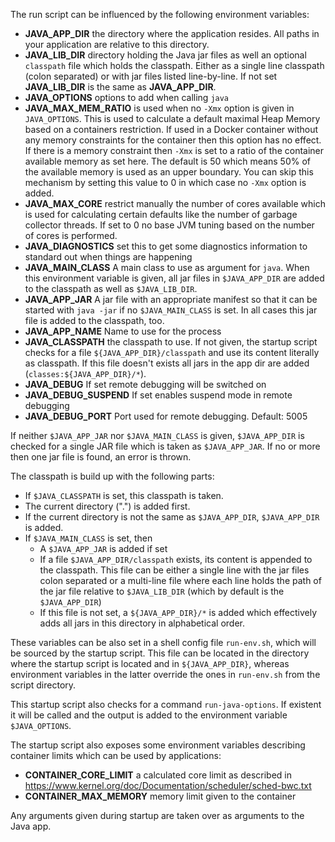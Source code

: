 The run script can be influenced by the following environment variables:

* **JAVA_APP_DIR** the directory where the application resides. All paths in your application are relative to this directory.
* **JAVA_LIB_DIR** directory holding the Java jar files as well an optional `classpath` file which holds the classpath. Either as a single line classpath (colon separated) or with jar files listed line-by-line. If not set **JAVA_LIB_DIR** is the same as **JAVA_APP_DIR**.
* **JAVA_OPTIONS** options to add when calling `java`
* **JAVA_MAX_MEM_RATIO** is used when no `-Xmx` option is given in `JAVA_OPTIONS`. This is used to calculate a default maximal Heap Memory based on a containers restriction. If used in a Docker container without any memory constraints for the container then this option has no effect. If there is a memory constraint then `-Xmx` is set to a ratio of the container available memory as set here. The default is 50 which means 50% of the available memory is used as an upper boundary. You can skip this mechanism by setting this value to 0 in which case no `-Xmx` option is added.
* **JAVA_MAX_CORE** restrict manually the number of cores available which is used for calculating certain defaults like the number of garbage collector threads. If set to 0 no base JVM tuning based on the number of cores is performed.
* **JAVA_DIAGNOSTICS** set this to get some diagnostics information to standard out when things are happening
* **JAVA_MAIN_CLASS** A main class to use as argument for `java`. When this environment variable is given, all jar files in `$JAVA_APP_DIR` are added to the classpath as well as `$JAVA_LIB_DIR`.
* **JAVA_APP_JAR** A jar file with an appropriate manifest so that it can be started with `java -jar` if no `$JAVA_MAIN_CLASS` is set. In all cases this jar file is added to the classpath, too.
* **JAVA_APP_NAME** Name to use for the process
* **JAVA_CLASSPATH** the classpath to use. If not given, the startup script checks for a file `${JAVA_APP_DIR}/classpath` and use its content literally as classpath. If this file doesn't exists all jars in the app dir are added (`classes:${JAVA_APP_DIR}/*`).
* **JAVA_DEBUG** If set remote debugging will be switched on
* **JAVA_DEBUG_SUSPEND** If set enables suspend mode in remote debugging
* **JAVA_DEBUG_PORT** Port used for remote debugging. Default: 5005

If neither `$JAVA_APP_JAR` nor `$JAVA_MAIN_CLASS` is given, `$JAVA_APP_DIR` is checked for a single JAR file which is taken as `$JAVA_APP_JAR`. If no or more then one jar file is found, an error is thrown.

The classpath is build up with the following parts:

* If `$JAVA_CLASSPATH` is set, this classpath is taken.
* The current directory (".") is added first.
* If the current directory is not the same as `$JAVA_APP_DIR`, `$JAVA_APP_DIR` is added.
* If `$JAVA_MAIN_CLASS` is set, then
  - A `$JAVA_APP_JAR` is added if set
  - If a file `$JAVA_APP_DIR/classpath` exists, its content is appended to the classpath. This file
    can be either a single line with the jar files colon separated or a multi-line file where each line
    holds the path of the jar file relative to `$JAVA_LIB_DIR` (which by default is the `$JAVA_APP_DIR`)
  - If this file is not set, a `${JAVA_APP_DIR}/*` is added which effectively adds all
    jars in this directory in alphabetical order.

These variables can be also set in a shell config file `run-env.sh`, which will be sourced by the startup script. This file can be located in the directory where the startup script is located and in `${JAVA_APP_DIR}`, whereas environment variables in the latter override the ones in `run-env.sh` from the script directory.

This startup script also checks for a command `run-java-options`. If existent it will be called and the output is added to the environment variable `$JAVA_OPTIONS`.

The startup script also exposes some environment variables describing container limits which can be used by applications:

* **CONTAINER_CORE_LIMIT** a calculated core limit as described in https://www.kernel.org/doc/Documentation/scheduler/sched-bwc.txt
* **CONTAINER_MAX_MEMORY** memory limit given to the container

Any arguments given during startup are taken over as arguments to the Java app.
